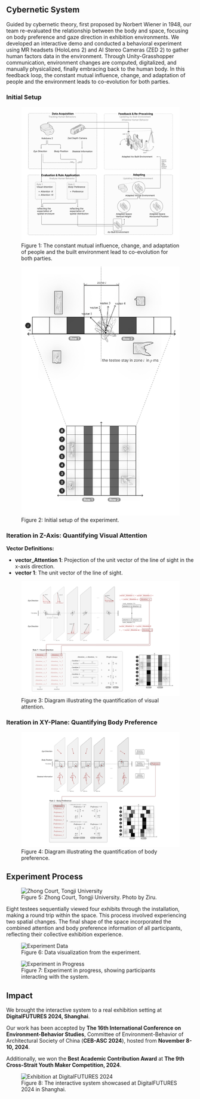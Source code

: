## Cybernetic System
Guided by cybernetic theory, first proposed by Norbert Wiener in 1948, our team re-evaluated the relationship between the body and space, focusing on body preference and gaze direction in exhibition environments. We developed an interactive demo and conducted a behavioral experiment using MR headsets (HoloLens 2) and AI Stereo Cameras (ZED 2) to gather human factors data in the environment. Through Unity-Grasshopper communication, environment changes are computed, digitalized, and manually physicalized, finally embracing back to the human body. In this feedback loop, the constant mutual influence, change, and adaptation of people and the environment leads to co-evolution for both parties.

### Initial Setup

<figure>
  <img src="pipeline.png">
  <figcaption>Figure 1: The constant mutual influence, change, and adaptation of people and the built environment lead to co-evolution for both parties.</figcaption>
</figure>

<figure>
  <img src="initial.png">
  <figcaption>Figure 2: Initial setup of the experiment.</figcaption>
</figure>

### Iteration in Z-Axis: Quantifying Visual Attention

**Vector Definitions:**
- **vector_Attention 1**: Projection of the unit vector of the line of sight in the x-axis direction.
- **vector 1**: The unit vector of the line of sight.

<figure>
  <img src="visual.png">
  <figcaption>Figure 3: Diagram illustrating the quantification of visual attention.</figcaption>
</figure>

### Iteration in XY-Plane: Quantifying Body Preference

<figure>
  <img src="body.png">
  <figcaption>Figure 4: Diagram illustrating the quantification of body preference.</figcaption>
</figure>

## Experiment Process

<figure>
  <img src="https://static.wixstatic.com/media/6a062f_e4d77f2bd64542fda8dd74ec9ec9318c~mv2.jpg/v1/fill/w_717,h_480,al_c,lg_1,q_80,enc_avif,quality_auto/6a062f_e4d77f2bd64542fda8dd74ec9ec9318c~mv2.jpg" alt="Zhong Court, Tongji University">
  <figcaption>Figure 5: Zhong Court, Tongji University. Photo by Ziru.</figcaption>
</figure>

Eight testees sequentially viewed four exhibits through the installation, making a round trip within the space. This process involved experiencing two spatial changes. The final shape of the space incorporated the combined attention and body preference information of all participants, reflecting their collective exhibition experience.

<figure>
  <img src="https://static.wixstatic.com/media/6a062f_4db390e39c1841f09a11f4a311d89dac~mv2.png/v1/fill/w_838,h_312,al_c,lg_1,q_85,enc_avif,quality_auto/6a062f_4db390e39c1841f09a11f4a311d89dac~mv2.png" alt="Experiment Data">
  <figcaption>Figure 6: Data visualization from the experiment.</figcaption>
</figure>

<figure>
  <img src="https://static.wixstatic.com/media/6a062f_17821363ed8840bdae4f03271e16d06d~mv2.jpg/v1/fill/w_719,h_476,al_c,lg_1,q_80,enc_avif,quality_auto/6a062f_17821363ed8840bdae4f03271e16d06d~mv2.jpg" alt="Experiment in Progress">
  <figcaption>Figure 7: Experiment in progress, showing participants interacting with the system.</figcaption>
</figure>

## Impact

We brought the interactive system to a real exhibition setting at **DigitalFUTURES 2024, Shanghai**.

Our work has been accepted by **The 16th International Conference on Environment-Behavior Studies**, Committee of Environment-Behavior of Architectural Society of China (**CEB-ASC 2024**), hosted from **November 8-10, 2024**.

Additionally, we won the **Best Academic Contribution Award** at **The 9th Cross-Strait Youth Maker Competition, 2024**.

<figure>
  <img src="https://static.wixstatic.com/media/6a062f_a49f040b4fab4572a04b380667f77bc8~mv2.jpg/v1/fill/w_720,h_490,al_c,lg_1,q_80,enc_avif,quality_auto/6a062f_a49f040b4fab4572a04b380667f77bc8~mv2.jpg" alt="Exhibition at DigitalFUTURES 2024">
  <figcaption>Figure 8: The interactive system showcased at DigitalFUTURES 2024 in Shanghai.</figcaption>
</figure>
